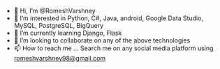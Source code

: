 - 👋 Hi, I’m @RomeshVarshney
- 👀 I’m interested in Python, C#, Java, android, Google Data Studio, MySQL, PostgreSQL, BigQuery
- 🌱 I’m currently learning Django, Flask
- 💞️ I’m looking to collaborate on any of the above technologies
- 📫 How to reach me ... Search me on any social media platform using romeshvarshney98@gmail.com

<!---
RomeshVarshney/RomeshVarshney is a ✨ special ✨ repository because its `README.md` (this file) appears on your GitHub profile.
You can click the Preview link to take a look at your changes.
--->
